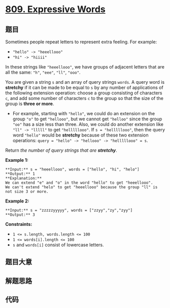 # [809. Expressive Words](https://leetcode.com/problems/expressive-words)

## 题目

Sometimes people repeat letters to represent extra feeling. For example:

  * `"hello" -> "heeellooo"`
  * `"hi" -> "hiiii"`

In these strings like `"heeellooo"`, we have groups of adjacent letters that
are all the same: `"h"`, `"eee"`, `"ll"`, `"ooo"`.

You are given a string `s` and an array of query strings `words`. A query word
is **stretchy** if it can be made to be equal to `s` by any number of
applications of the following extension operation: choose a group consisting
of characters `c`, and add some number of characters `c` to the group so that
the size of the group is **three or more**.

  * For example, starting with `"hello"`, we could do an extension on the group `"o"` to get `"hellooo"`, but we cannot get `"helloo"` since the group `"oo"` has a size less than three. Also, we could do another extension like `"ll" -> "lllll"` to get `"helllllooo"`. If `s = "helllllooo"`, then the query word `"hello"` would be **stretchy** because of these two extension operations: `query = "hello" -> "hellooo" -> "helllllooo" = s`.

Return _the number of query strings that are **stretchy**_.



**Example 1:**

    
    
    **Input:** s = "heeellooo", words = ["hello", "hi", "helo"]
    **Output:** 1
    **Explanation:** 
    We can extend "e" and "o" in the word "hello" to get "heeellooo".
    We can't extend "helo" to get "heeellooo" because the group "ll" is not size 3 or more.
    

**Example 2:**

    
    
    **Input:** s = "zzzzzyyyyy", words = ["zzyy","zy","zyy"]
    **Output:** 3
    



**Constraints:**

  * `1 <= s.length, words.length <= 100`
  * `1 <= words[i].length <= 100`
  * `s` and `words[i]` consist of lowercase letters.


## 题目大意

## 解题思路

## 代码

```javascript

```
